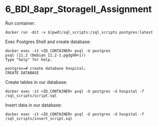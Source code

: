 # 6_BDI_8apr_StorageII_Assignment

Run container:

    docker run -dit -v $(pwd)/sql_scripts:/sql_scripts postgres:latest

Exec Postgres Shell and create database:

    docker exec -it <ID_CONTAINER> psql -U postgres
    psql (11.2 (Debian 11.2-1.pgdg90+1))
    Type "help" for help.

    postgres=# create database hospital;
    CREATE DATABASE

Create tables in our database:

    docker exec -it <ID_CONTAINER> psql -U postgres -d hospital -f /sql_scripts/script.sql

Insert data in our database:

    docker exec -it <ID_CONTAINER> psql -U postgres -d hospital -f /sql_scripts/insert_script.sql
